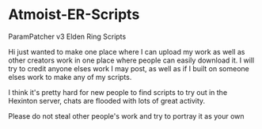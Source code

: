 # Atmoist-ER-Scripts
ParamPatcher v3 Elden Ring Scripts 

Hi just wanted to make one place where I can upload my work as well as other creators work in one place where people can easily download it. I will try to credit anyone elses work I may post, as well as if I built on someone elses work to make any of my scripts.

I think it's pretty hard for new people to find scripts to try out in the Hexinton server, chats are flooded with lots of great activity.

Please do not steal other people's work and try to portray it as your own

